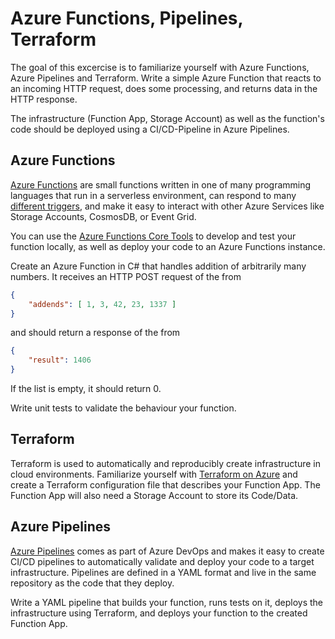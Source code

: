 # Azure Functions, Pipelines, Terraform

The goal of this excercise is to familiarize yourself with Azure Functions, Azure Pipelines and Terraform.
Write a simple Azure Function that reacts to an incoming HTTP request, does some processing, and returns data in the HTTP response.

The infrastructure (Function App, Storage Account) as well as the function's code should be deployed using a CI/CD-Pipeline
in Azure Pipelines.

## Azure Functions

[Azure Functions](https://docs.microsoft.com/en-us/azure/azure-functions/functions-overview) are small functions written in
one of many programming languages that run in a serverless environment, can respond to many
[different triggers](https://docs.microsoft.com/en-us/azure/azure-functions/functions-triggers-bindings?tabs=csharp), and
make it easy to interact with other Azure Services like Storage Accounts, CosmosDB, or Event Grid.

You can use the [Azure Functions Core Tools](https://docs.microsoft.com/en-us/azure/azure-functions/functions-run-local?tabs=macos%2Ccsharp%2Cbash)
to develop and test your function locally, as well as deploy your code to an Azure Functions instance.

Create an Azure Function in C# that handles addition of arbitrarily many numbers. It receives an HTTP POST request of the from

``` json
{
    "addends": [ 1, 3, 42, 23, 1337 ]
}
```

and should return a response of the from

``` json
{
    "result": 1406
}
```

If the list is empty, it should return 0.

Write unit tests to validate the behaviour your function.

## Terraform

Terraform is used to automatically and reproducibly create infrastructure in cloud environments. Familiarize yourself with
[Terraform on Azure](https://learn.hashicorp.com/tutorials/terraform/infrastructure-as-code?in=terraform/azure-get-started)
and create a Terraform configuration file that describes your Function App. The Function App will also need a Storage Account
to store its Code/Data.

## Azure Pipelines

[Azure Pipelines](https://docs.microsoft.com/en-us/azure/devops/pipelines/get-started/what-is-azure-pipelines?view=azure-devops)
comes as part of Azure DevOps and makes it easy to create CI/CD pipelines to automatically validate and deploy your code to a
target infrastructure. Pipelines are defined in a YAML format and live in the same repository as the code that they deploy.

Write a YAML pipeline that builds your function, runs tests on it, deploys the infrastructure using Terraform, and deploys your
function to the created Function App.